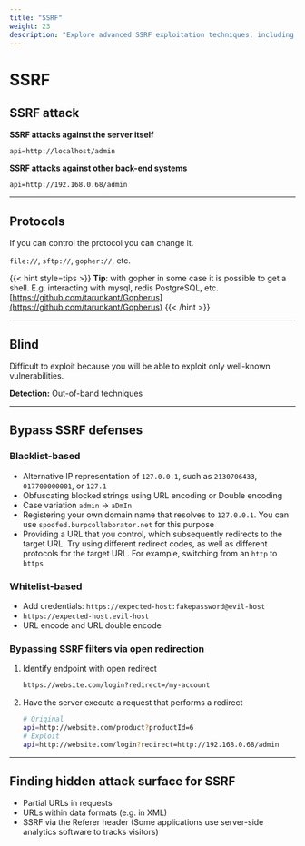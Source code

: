 ```yaml
---
title: "SSRF"
weight: 23
description: "Explore advanced SSRF exploitation techniques, including bypassing filters, blind SSRF detection, protocol manipulation, and using tools like Gopherus to exploit internal services."
---
```


# SSRF

## SSRF attack

**SSRF attacks against the server itself**

```http
api=http://localhost/admin
```

**SSRF attacks against other back-end systems**

```http
api=http://192.168.0.68/admin
```

---

## Protocols

If you can control the protocol you can change it.

`file://`, `sftp://`, `gopher://`, etc.

{{< hint style=tips >}}
**Tip**: with gopher in some case it is possible to get a shell. E.g. interacting with mysql, redis PostgreSQL, etc. [https://github.com/tarunkant/Gopherus](https://github.com/tarunkant/Gopherus)
{{< /hint >}}

---

## Blind

Difficult to exploit because you will be able to exploit only well-known vulnerabilities.

**Detection:** Out-of-band techniques

---

## Bypass SSRF defenses

### Blacklist-based

* Alternative IP representation of `127.0.0.1`, such as `2130706433`, `017700000001`, or `127.1`
* Obfuscating blocked strings using URL encoding or Double encoding
* Case variation `admin` -> `aDmIn`
* Registering your own domain name that resolves to `127.0.0.1`. You can use `spoofed.burpcollaborator.net` for this purpose
* Providing a URL that you control, which subsequently redirects to the target URL. Try using different redirect codes, as well as different protocols for the target URL. For example, switching from an `http` to `https`

### Whitelist-based

* Add credentials: `https://expected-host:fakepassword@evil-host`
* `https://expected-host.evil-host`
* URL encode and URL double encode

### Bypassing SSRF filters via open redirection

1. Identify endpoint with open redirect

    ```md
    https://website.com/login?redirect=/my-account
    ```

2. Have the server execute a request that performs a redirect

    ```sh
    # Original
    api=http://website.com/product?productId=6
    # Exploit
    api=http://website.com/login?redirect=http://192.168.0.68/admin
    ```

---

## Finding hidden attack surface for SSRF

* Partial URLs in requests
* URLs within data formats (e.g. in XML)
* SSRF via the Referer header (Some applications use server-side analytics software to tracks visitors)
